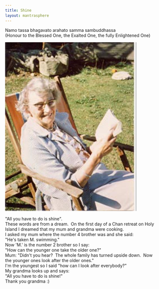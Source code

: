 ```yaml
---  
title: Shine  
layout: mantrasphere  
---  
```

  
  
Namo tassa bhagavato arahato samma sambuddhassa    
(Honour to the Blessed One, the Exalted One, the fully Enlightened One)  


<img src="/assets/images/mantrasphere/happy_grandmacarroll_1977.jpg" alt="" width="429" height="551" />  


"All you have to do is shine".  
These words are from a dream.  On the first day of a Chan retreat on Holy Island I dreamed that my mum and grandma were cooking.  
I asked my mum where the number 4 brother was and she said:  
"He's taken M. swimming."  
Now 'M.' is the number 2 brother so I say:  
"How can the younger one take the older one?"  
Mum: "Didn't you hear?  The whole family has turned upside down.  Now the younger ones look after the older ones."  
I'm the youngest so I said "how can I look after everybody?"  
My grandma looks up and says:  
"All you have to do is shine!"  
Thank you grandma :)  
